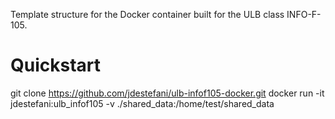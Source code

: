 Template structure for the Docker container built for the ULB class INFO-F-105.

# Quickstart
git clone https://github.com/jdestefani/ulb-infof105-docker.git
docker run -it jdestefani:ulb_infof105 -v ./shared_data:/home/test/shared_data


